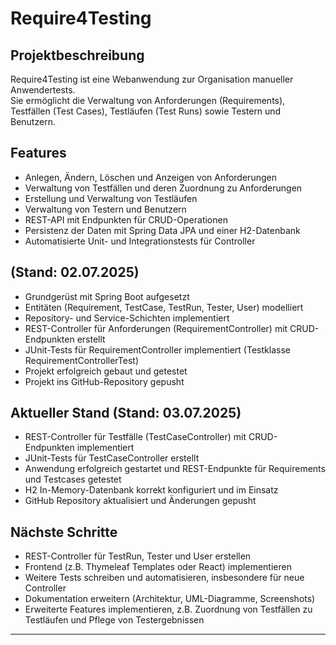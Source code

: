 # Require4Testing

## Projektbeschreibung

Require4Testing ist eine Webanwendung zur Organisation manueller Anwendertests.  
Sie ermöglicht die Verwaltung von Anforderungen (Requirements), Testfällen (Test Cases), Testläufen (Test Runs) sowie Testern und Benutzern.

## Features

- Anlegen, Ändern, Löschen und Anzeigen von Anforderungen  
- Verwaltung von Testfällen und deren Zuordnung zu Anforderungen  
- Erstellung und Verwaltung von Testläufen  
- Verwaltung von Testern und Benutzern  
- REST-API mit Endpunkten für CRUD-Operationen  
- Persistenz der Daten mit Spring Data JPA und einer H2-Datenbank  
- Automatisierte Unit- und Integrationstests für Controller  

## (Stand: 02.07.2025)

- Grundgerüst mit Spring Boot aufgesetzt  
- Entitäten (Requirement, TestCase, TestRun, Tester, User) modelliert  
- Repository- und Service-Schichten implementiert  
- REST-Controller für Anforderungen (RequirementController) mit CRUD-Endpunkten erstellt  
- JUnit-Tests für RequirementController implementiert (Testklasse RequirementControllerTest)  
- Projekt erfolgreich gebaut und getestet  
- Projekt ins GitHub-Repository gepusht

## Aktueller Stand (Stand: 03.07.2025)

- REST-Controller für Testfälle (TestCaseController) mit        CRUD-Endpunkten implementiert  
- JUnit-Tests für TestCaseController erstellt  
- Anwendung erfolgreich gestartet und REST-Endpunkte für Requirements und Testcases getestet  
- H2 In-Memory-Datenbank korrekt konfiguriert und im Einsatz  
- GitHub Repository aktualisiert und Änderungen gepusht

## Nächste Schritte

- REST-Controller für TestRun, Tester und User erstellen  
- Frontend (z.B. Thymeleaf Templates oder React) implementieren  
- Weitere Tests schreiben und automatisieren, insbesondere für neue Controller  
- Dokumentation erweitern (Architektur, UML-Diagramme, Screenshots)  
- Erweiterte Features implementieren, z.B. Zuordnung von Testfällen zu Testläufen und Pflege von Testergebnissen

---
